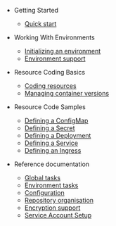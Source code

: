 - Getting Started

    - [Quick start](quick-start.md)

- Working With Environments

    - [Initializing an environment](initializing-an-environment.md)
    - [Environment support](environment-support.md)
    
- Resource Coding Basics

    - [Coding resources](coding-resources.md)
    - [Managing container versions](managing-container-versions.md)

- Resource Code Samples

    - [Defining a ConfigMap](defining-a-configmap.md)
    - [Defining a Secret](defining-a-secret.md)
    - [Defining a Deployment](defining-a-deployment.md)
    - [Defining a Service](defining-a-service.md)
    - [Defining an Ingress](defining-an-ingress.md)

- Reference documentation
    
    - [Global tasks](global-tasks.md)
    - [Environment tasks](environment-tasks.md)
    - [Configuration](configuration.md)
    - [Repository organisation](repository-organisation.md)
    - [Encryption support](encryption-support.md)
    - [Service Account Setup](service-account-setup.md)
    
    